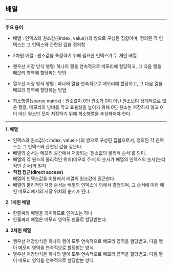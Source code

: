## **배열**

___

**주요 용어**

- 배열 : 인덱스와 원소값(〈index, value〉)의 쌍으로 구성된 집합이며, 정의된 각 인덱스는 그 인덱스와 관련된 값을 정의함

- 2차원 배열 : 원소값을 특정하기 위해 필요한 인덱스가 두 개인 배열

- 행우선 저장 방식 행렬: 하나의 행을 연속적으로 메모리에 할당하고, 그 다음 행을 메모리 영역에 할당하는 방법

- 열우선 저장 방식 행렬 : 하나의 열을 연속적으로 메모리에 할당하고, 그 다음 열을 메모리 영역에 할당하는 방법

- 희소행렬(sparse matrix) : 원소값이 0인 원소가 0이 아닌 원소보다 상대적으로 많은 행렬.
 메모리의 낭비를 막고 효율성을 높이기 위해 0인 원소는 저장하지 않고 0이 아닌 원소만 모아 저장하기 위해 희소행렬을 추상화해야 한다. 

___

**1. 배열**
-  인덱스와 원소값(＜index, value＞)의 쌍으로 구성된 집합으로서, 정의된 각 인덱스는 그 인덱스와 관련된 값을 갖는다.
- 배열의 순서는 메모리 공간에서 저장되는 ‘원소값의 물리적 순서’를 의미.
- 배열의 각 원소의 물리적인 위치(메모리 주소)의 순서가 배열의 인덱스의 순서(논리적인 순서)와 일치
- **직접 접근(direct access)**  
배열의 인덱스값을 이용해서 배열의 원소값에 접근한다.
- 배열의 물리적인 저장 순서는 배열의 인덱스에 의해서 결정되며, 그 순서에 따라 메인 메모리에서의 저장 위치의 순서가 된다.

**2. 1차원 배열**
- 한줄짜리 배열을 의미하므로 인덱스는 하나
- 한줄짜리 배열은 메모리 영역도 한줄로 할당받는다.

**3. 2차원 배열**
- 행우선 저장방식은 하나의 행이 모두 연속적으로 메모리 영역을 할당받고, 다음 행이 메모리 영역을 연속적으로 할당받는 방식.
- 열우선 저장방식은 하나의 열이 모두 연속적으로 메모리 영역을 할당받고, 다음 열이 메모리 영역을 연속적으로 할당받는 방식.